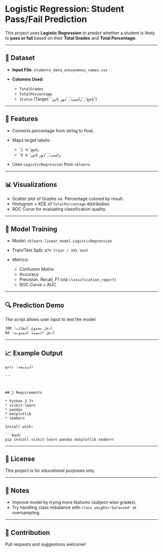 # Logistic Regression: Student Pass/Fail Prediction

This project uses **Logistic Regression** to predict whether a student is likely to **pass or fail** based on their **Total Grades** and **Total Percentage**.

---

## 📂 Dataset

* **Input File**: `students_data_annoynmous_names.csv`
* **Columns Used**:

  * `TotalGrades`
  * `TotalPercentage`
  * `Status` (Target: 'ناجح', 'راسب', 'دور ثاني')

---

## 🧪 Features

* Converts percentage from string to float.
* Maps target labels:

  * 'ناجح' → `1`
  * 'راسب', 'دور ثاني' → `0`
* Uses `LogisticRegression` from `sklearn`.

---

## 📊 Visualizations

* Scatter plot of Grades vs. Percentage colored by result.
* Histogram + KDE of `TotalPercentage` distribution.
* ROC Curve for evaluating classification quality.

---

## 🧠 Model Training

* Model: `sklearn.linear_model.LogisticRegression`
* Train/Test Split: `67% train / 33% test`
* Metrics:

  * Confusion Matrix
  * Accuracy
  * Precision, Recall, F1 (via `classification_report`)
  * ROC Curve + AUC

---

## 🔍 Prediction Demo

The script allows user input to test the model:

```bash
أدخل مجموع الطالب: 300
أدخل النسبة المئوية: 60
```

---

## 📈 Example Output

```
النتيجة: ناجح

---



## 🚀 Requirements

* Python 3.7+
* scikit-learn
* pandas
* matplotlib
* seaborn

Install with:

```bash
pip install scikit-learn pandas matplotlib seaborn
```

---

## 🧾 License

This project is for educational purposes only.

---

## 📌 Notes

* Improve model by trying more features (subject-wise grades).
* Try handling class imbalance with `class_weight='balanced'` or oversampling.

---

## 🤝 Contribution

Pull requests and suggestions welcome!
